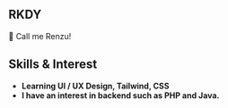 ## RKDY

<!-- [Project Logo} (https://example.com/logo.png) !-->

👋 Call me Renzu!

## Skills & Interest

- **Learning UI / UX Design, Tailwind, CSS** 
- **I have an interest in backend such as PHP and Java.** 
